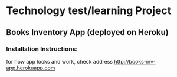 #   Technology test/learning Project
##  Books Inventory App (deployed on Heroku)
### Installation Instructions:
 
 for how app looks and work, check address http://books-inv-app.herokuapp.com
